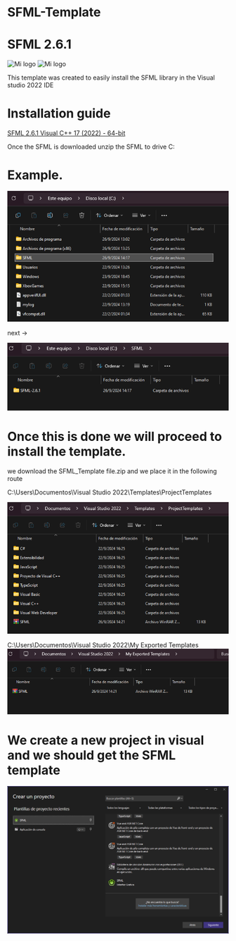 # SFML-Template 
# SFML 2.6.1
<img src="https://www.sfml-dev.org/download/goodies/sfml-icon-mini.png" alt="Mi logo" width="100"/> <img src="https://upload.wikimedia.org/wikipedia/commons/thumb/2/2c/Visual_Studio_Icon_2022.svg/2048px-Visual_Studio_Icon_2022.svg.png" alt="Mi logo" width="100"/>

This template was created to easily install the SFML library in the Visual studio 2022 IDE 
# Installation guide

<a href="https://www.sfml-dev.org/files/SFML-2.6.1-windows-vc17-64-bit.zip" download>SFML 2.6.1 Visual C++ 17 (2022) - 64-bit</a>

Once the SFML is downloaded unzip the SFML to drive C:
# Example.

![example](example1.png)

next ->

![example](example2.png)

# Once this is done we will proceed to install the template.
we download the SFML_Template file.zip and we place it in the following route

C:\Users\Documentos\Visual Studio 2022\Templates\ProjectTemplates

![example](example4.png)

C:\Users\Documentos\Visual Studio 2022\My Exported Templates
![example](example3.png)


# We create a new project in visual and we should get the SFML template
![example](visualexample.png)
